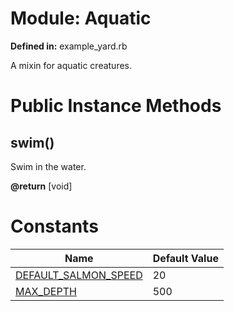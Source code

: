 # Module: Aquatic
    
**Defined in:** example_yard.rb

A mixin for aquatic creatures.

# Public Instance Methods
## swim() [](#method-i-swim)
Swim in the water.

**@return** [void] 


# Constants
| Name | Default Value |
| ---  | ---   |
| [DEFAULT_SALMON_SPEED](#constant-DEFAULT_SALMON_SPEED) | 20 |
| [MAX_DEPTH](#constant-MAX_DEPTH) | 500 |
